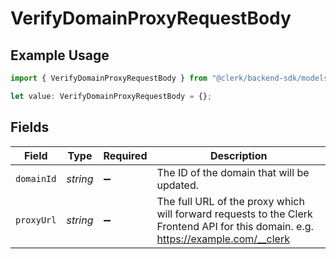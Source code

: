 # VerifyDomainProxyRequestBody

## Example Usage

```typescript
import { VerifyDomainProxyRequestBody } from "@clerk/backend-sdk/models/operations";

let value: VerifyDomainProxyRequestBody = {};
```

## Fields

| Field                                                                                                                             | Type                                                                                                                              | Required                                                                                                                          | Description                                                                                                                       |
| --------------------------------------------------------------------------------------------------------------------------------- | --------------------------------------------------------------------------------------------------------------------------------- | --------------------------------------------------------------------------------------------------------------------------------- | --------------------------------------------------------------------------------------------------------------------------------- |
| `domainId`                                                                                                                        | *string*                                                                                                                          | :heavy_minus_sign:                                                                                                                | The ID of the domain that will be updated.                                                                                        |
| `proxyUrl`                                                                                                                        | *string*                                                                                                                          | :heavy_minus_sign:                                                                                                                | The full URL of the proxy which will forward requests to the Clerk Frontend API for this domain. e.g. https://example.com/__clerk |